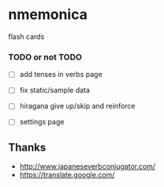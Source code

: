 # nmemonica
flash cards


### TODO or not TODO
- [ ] add tenses in verbs page
- [ ] fix static/sample data
- [ ] hiragana give up/skip and reinforce
- [ ] settings page


## Thanks
 - http://www.japaneseverbconjugator.com/
 - https://translate.google.com/
 